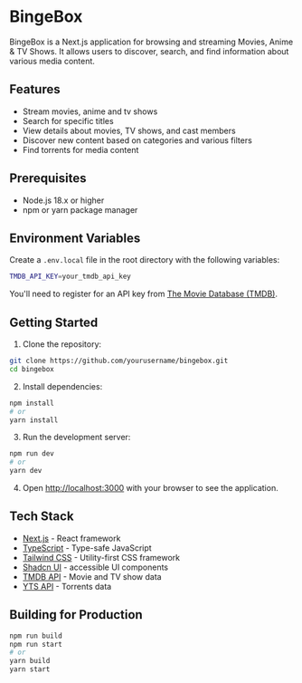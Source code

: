 # BingeBox

BingeBox is a Next.js application for browsing and streaming Movies, Anime & TV Shows. It allows users to discover, search, and find information about various media content.

## Features

- Stream movies, anime and tv shows
- Search for specific titles
- View details about movies, TV shows, and cast members
- Discover new content based on categories and various filters
- Find torrents for media content

## Prerequisites

- Node.js 18.x or higher
- npm or yarn package manager

## Environment Variables

Create a `.env.local` file in the root directory with the following variables:

```bash
TMDB_API_KEY=your_tmdb_api_key
```

You'll need to register for an API key from [The Movie Database (TMDB)](https://www.themoviedb.org/documentation/api).

## Getting Started

1. Clone the repository:

```bash
git clone https://github.com/yourusername/bingebox.git
cd bingebox
```

2. Install dependencies:

```bash
npm install
# or
yarn install
```

3. Run the development server:

```bash
npm run dev
# or
yarn dev
```

4. Open [http://localhost:3000](http://localhost:3000) with your browser to see the application.

## Tech Stack

- [Next.js](https://nextjs.org/) - React framework
- [TypeScript](https://www.typescriptlang.org/) - Type-safe JavaScript
- [Tailwind CSS](https://tailwindcss.com/) - Utility-first CSS framework
- [Shadcn UI](https://ui.shadcn.com/) - accessible UI components
- [TMDB API](https://www.themoviedb.org/documentation/api) - Movie and TV show data
- [YTS API](https://yts.mx/api) - Torrents data

## Building for Production

```bash
npm run build
npm run start
# or
yarn build
yarn start
```

